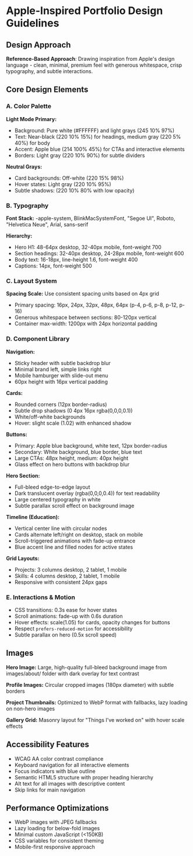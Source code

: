 # Apple-Inspired Portfolio Design Guidelines

## Design Approach
**Reference-Based Approach**: Drawing inspiration from Apple's design language - clean, minimal, premium feel with generous whitespace, crisp typography, and subtle interactions.

## Core Design Elements

### A. Color Palette
**Light Mode Primary:**
- Background: Pure white (#FFFFFF) and light grays (245 10% 97%)
- Text: Near-black (220 10% 15%) for headings, medium gray (220 5% 40%) for body
- Accent: Apple blue (214 100% 45%) for CTAs and interactive elements
- Borders: Light gray (220 10% 90%) for subtle dividers

**Neutral Grays:**
- Card backgrounds: Off-white (220 15% 98%)
- Hover states: Light gray (220 10% 95%)
- Subtle shadows: (220 10% 80% with low opacity)

### B. Typography
**Font Stack:** -apple-system, BlinkMacSystemFont, "Segoe UI", Roboto, "Helvetica Neue", Arial, sans-serif

**Hierarchy:**
- Hero H1: 48-64px desktop, 32-40px mobile, font-weight 700
- Section headings: 32-40px desktop, 24-28px mobile, font-weight 600
- Body text: 16-18px, line-height 1.6, font-weight 400
- Captions: 14px, font-weight 500

### C. Layout System
**Spacing Scale:** Use consistent spacing units based on 4px grid
- Primary spacing: 16px, 24px, 32px, 48px, 64px (p-4, p-6, p-8, p-12, p-16)
- Generous whitespace between sections: 80-120px vertical
- Container max-width: 1200px with 24px horizontal padding

### D. Component Library

**Navigation:**
- Sticky header with subtle backdrop blur
- Minimal brand left, simple links right
- Mobile hamburger with slide-out menu
- 60px height with 16px vertical padding

**Cards:**
- Rounded corners (12px border-radius)
- Subtle drop shadows (0 4px 16px rgba(0,0,0,0.1))
- White/off-white backgrounds
- Hover: slight scale (1.02) with enhanced shadow

**Buttons:**
- Primary: Apple blue background, white text, 12px border-radius
- Secondary: White background, blue border, blue text
- Large CTAs: 48px height, medium: 40px height
- Glass effect on hero buttons with backdrop blur

**Hero Section:**
- Full-bleed edge-to-edge layout
- Dark translucent overlay (rgba(0,0,0,0.4)) for text readability
- Large centered typography in white
- Subtle parallax scroll effect on background image

**Timeline (Education):**
- Vertical center line with circular nodes
- Cards alternate left/right on desktop, stack on mobile
- Scroll-triggered animations with fade-up entrance
- Blue accent line and filled nodes for active states

**Grid Layouts:**
- Projects: 3 columns desktop, 2 tablet, 1 mobile
- Skills: 4 columns desktop, 2 tablet, 1 mobile
- Responsive with consistent 24px gaps

### E. Interactions & Motion
- CSS transitions: 0.3s ease for hover states
- Scroll animations: fade-up with 0.6s duration
- Hover effects: scale(1.05) for cards, opacity changes for buttons
- Respect `prefers-reduced-motion` for accessibility
- Subtle parallax on hero (0.5x scroll speed)

## Images
**Hero Image:** Large, high-quality full-bleed background image from images/about/ folder with dark overlay for text contrast

**Profile Images:** Circular cropped images (180px diameter) with subtle borders

**Project Thumbnails:** Optimized to WebP format with fallbacks, lazy loading on non-hero images

**Gallery Grid:** Masonry layout for "Things I've worked on" with hover scale effects

## Accessibility Features
- WCAG AA color contrast compliance
- Keyboard navigation for all interactive elements
- Focus indicators with blue outline
- Semantic HTML5 structure with proper heading hierarchy
- Alt text for all images with descriptive content
- Skip links for main navigation

## Performance Optimizations
- WebP images with JPEG fallbacks
- Lazy loading for below-fold images
- Minimal custom JavaScript (<150KB)
- CSS variables for consistent theming
- Mobile-first responsive approach